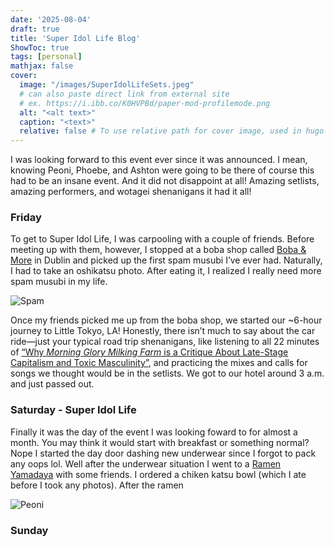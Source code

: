 ```yaml
---
date: '2025-08-04'
draft: true 
title: 'Super Idol Life Blog'
ShowToc: true
tags: [personal]
mathjax: false
cover:
  image: "/images/SuperIdolLifeSets.jpeg"
  # can also paste direct link from external site
  # ex. https://i.ibb.co/K0HVPBd/paper-mod-profilemode.png
  alt: "<alt text>"
  caption: "<text>"
  relative: false # To use relative path for cover image, used in hugo Page-bundles
---
```


I was looking forward to this event ever since it was announced. I mean, knowing Peoni, Phoebe, and Ashton were going to be there of course this had to be an insane event. And it did not disappoint at all! Amazing setlists, amazing performers, and wotagei shenanigans it had it all!

### Friday

To get to Super Idol Life, I was carpooling with a couple of friends. Before meeting up with them, however, I stopped at a boba shop called [Boba & More](https://maps.app.goo.gl/EEANsjwrvdQeE9ST9) in Dublin and picked up the first spam musubi I’ve ever had. Naturally, I had to take an oshikatsu photo. After eating it, I realized I really need more spam musubi in my life.

![Spam](/images/PeoniOshiKatsu.jpg)

Once my friends picked me up from the boba shop, we started our ~6-hour journey to Little Tokyo, LA! Honestly, there isn’t much to say about the car ride—just your typical road trip shenanigans, like listening to all 22 minutes of [“Why *Morning Glory Milking Farm* is a Critique About Late-Stage Capitalism and Toxic Masculinity”](https://www.youtube.com/watch?v=U882Z8g9UWg), and practicing the mixes and calls for songs we thought would be in the setlists. We got to our hotel around 3 a.m. and just passed out.

### Saturday - Super Idol Life

Finally it was the day of the event I was looking foward to for almost a month. You may think it would start with breakfast or something normal? Nope I started the day door dashing new underwear since I forgot to pack any oops lol. Well after the underwear situation I went to a [Ramen Yamadaya](https://maps.app.goo.gl/1xi3YCVrgFMYP5tH9) with some friends. I ordered a chiken katsu bowl (which I ate before I took any photos). After the ramen 

![Peoni](/images/SuperIdolLife.jpg)


### Sunday 

